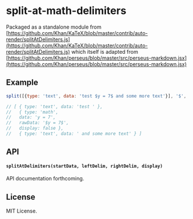# split-at-math-delimiters

Packaged as a standalone module from [https://github.com/Khan/KaTeX/blob/master/contrib/auto-render/splitAtDelimiters.js](https://github.com/Khan/KaTeX/blob/master/contrib/auto-render/splitAtDelimiters.js) which itself is adapted from [https://github.com/Khan/perseus/blob/master/src/perseus-markdown.jsx](https://github.com/Khan/perseus/blob/master/src/perseus-markdown.jsx)


## Example

```javascript
split([{type: 'text', data: 'test $y = 7$ and some more text'}], '$', '$', false)

// [ { type: 'text', data: 'test ' },
//   { type: 'math',
//   data: 'y = 7',
//   rawData: '$y = 7$',
//   display: false },
//   { type: 'text', data: ' and some more text' } ]
```


## API

#### `splitAtDelimiters(startData, leftDelim, rightDelim, display)`

API documentation forthcoming.

## License

MIT License.
